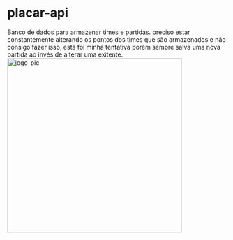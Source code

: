 # placar-api

Banco de dados para armazenar times e partidas.
preciso estar constantemente alterando os pontos dos times que são armazenados e não consigo fazer isso, está foi minha tentativa porém 
sempre salva uma nova partida ao invés de alterar uma exitente.
<img align="center" alt="jogo-pic" height="400" src="./.jpg"/>

